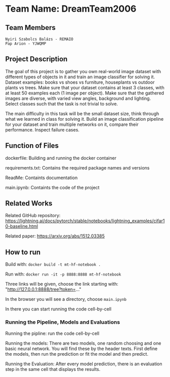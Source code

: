 # Team Name: DreamTeam2006

## Team Members

    Nyiri Szabolcs Balázs - REMAIO
    Pap Arion - YJWQMP

## Project Description

The goal of this project is to gather you own real-world image dataset with different types of objects in it and train an image classifier for solving it. Dataset examples: books vs shoes vs furniture, houseplants vs outdoor plants vs trees. Make sure that your dataset contains at least 3 classes, with at least 50 examples each (1 image per object). Make sure that the gathered images are diverse, with varied view angles, background and lighting. Select classes such that the task is not trivial to solve.

The main difficulty in this task will be the small dataset size, think through what we learned in class for solving it. Build an image classification pipeline for your dataset and train multiple networks on it, compare their performance. Inspect failure cases.

## Function of Files

dockerfile: Building and running the docker container

requirements.txt: Contains the required package names and versions

ReadMe: Containts documentation

main.ipynb: Containts the code of the project

## Related Works

Related GitHub repository: <https://lightning.ai/docs/pytorch/stable/notebooks/lightning_examples/cifar10-baseline.html>

Related paper: <https://arxiv.org/abs/1512.03385>

## How to run

Build with: `docker build -t mt-hf-notebook .`

Run with: `docker run -it -p 8888:8888 mt-hf-notebook`

Three links will be given, choose the link starting with: "<http://127.0.0.1:8888/tree?token=>..."

In the browser you will see a directory, choose `main.ipynb`

In there you can start running the code cell-by-cell

### Running the Pipeline, Models and Evaluations

Running the pipline: run the code cell-by-cell

Running the models: There are two models, one random choosing and one basic neural network.
You will find these by the header texts. First define the models, then run the prediction or fit the model and then predict.

Running the Evaluation: After every model prediction, there is an evaluation step in the same cell that displays the results.
